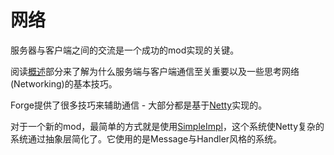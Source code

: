 网络
====

服务器与客户端之间的交流是一个成功的mod实现的关键。

阅读[概述][overview]部分来了解为什么服务端与客户端通信至关重要以及一些思考网络(Networking)的基本技巧。

Forge提供了很多技巧来辅助通信 - 大部分都是基于[Netty]实现的。

对于一个新的mod，最简单的方式就是使用[SimpleImpl]，这个系统使Netty复杂的系统通过抽象层简化了。它使用的是Message与Handler风格的系统。

[Netty]: http://netty.io "Netty主页"
[SimpleImpl]: simpleimpl.md "SimpleImpl详细介绍"
[overview]: overview.md "网络概述"
